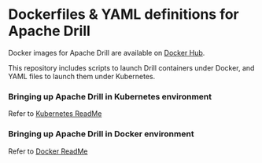 # Dockerfiles & YAML definitions for Apache Drill

Docker images for Apache Drill are available on [Docker Hub](https://hub.docker.com/r/drill/). 

This repository includes scripts to launch Drill containers under Docker, and YAML files to launch them under Kubernetes. 

### Bringing up Apache Drill in Kubernetes environment

Refer to [Kubernetes ReadMe](Kubernetes.md)

### Bringing up Apache Drill in Docker environment

Refer to [Docker ReadMe](Docker.md)

